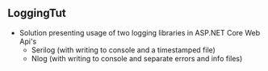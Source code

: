 ## LoggingTut
- Solution presenting usage of two logging libraries in ASP.NET Core Web Api's 
  - Serilog (with writing to console and a timestamped file)
  - Nlog (with writing to console and separate errors and info files)